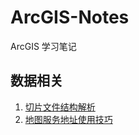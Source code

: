 # ArcGIS-Notes

ArcGIS 学习笔记

## 数据相关

1. [切片文件结构解析](./data/tile-file-structure.md)
2. [地图服务地址使用技巧](./data/mapserver-url-skill.md)
